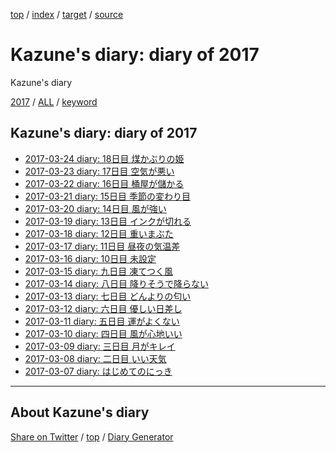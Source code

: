 [top](../index.html) / [index](index.html) / [target](https://kazune.github.io/diary/2017/index.html) / [source](https://github.com/kazune/diary/blob/master/2017/index.src.md) 

Kazune's diary: diary of 2017
=====================================================================================================
Kazune's diary

[2017](index.html)
/ [ALL](../idxall.html)
 / [keyword](../keyword/index.html)

## Kazune's diary: diary of 2017

* [2017-03-24 diary: 18日目 煤かぶりの姫](ig170324.html)
* [2017-03-23 diary: 17日目 空気が悪い](ig170323.html)
* [2017-03-22 diary: 16日目 桶屋が儲かる](ig170322.html)
* [2017-03-21 diary: 15日目 季節の変わり目](ig170321.html)
* [2017-03-20 diary: 14日目 風が強い](ig170320.html)
* [2017-03-19 diary: 13日目 インクが切れる](ig170319.html)
* [2017-03-18 diary: 12日目 重いまぶた](ig170318.html)
* [2017-03-17 diary: 11日目 昼夜の気温差](ig170317.html)
* [2017-03-16 diary: 10日目 未設定](ig170316.html)
* [2017-03-15 diary: 九日目 凍てつく風](ig170315.html)
* [2017-03-14 diary: 八日目 降りそうで降らない](ig170314.html)
* [2017-03-13 diary: 七日目 どんよりの匂い](ig170313.html)
* [2017-03-12 diary: 六日目 優しい日差し](ig170312.html)
* [2017-03-11 diary: 五日目 運がよくない](ig170311.html)
* [2017-03-10 diary: 四日目 風が心地いい](ig170310.html)
* [2017-03-09 diary: 三日目 月がキレイ](ig170309.html)
* [2017-03-08 diary: 二日目 いい天気](ig170308.html)
* [2017-03-07 diary: はじめてのにっき](ig170307.html)


----------------------------------------------------------------------------------------------------

## About Kazune's diary

[Share on Twitter](https://twitter.com/intent/tweet?hashtags=igapyon%2Cdiary%2C%E3%81%84%E3%81%8C%E3%81%B4%E3%82%87%E3%82%93&text=Kazune%27s+diary%3A+diary+of+2017&url=https%3A%2F%2Fkazune.github.io%2Fdiary%2F2017%2Findex.html) / [top](../index.html) / [Diary Generator](https://github.com/igapyon/igapyonv3)

